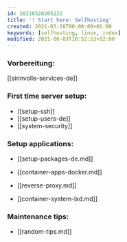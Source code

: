 ```yaml
---
id: 20210328205222
title: '! Start here: Selfhosting'
created: 2021-03-28T00:00:00+01:00
keywords: [selfhosting, linux, index]
modified: 2021-06-03T10:52:53+02:00
---
```


### Vorbereitung:
[[sinnvolle-services-de]]

### First time server setup:
* [[setup-ssh]]
* [[setup-users-de]]
* [[system-security]]

### Setup applications:
* [[setup-packages-de.md]]
* [[container-apps-docker.md]]
* [[reverse-proxy.md]]

* [[container-system-lxd.md]]

### Maintenance tips:
* [[random-tips.md]]
